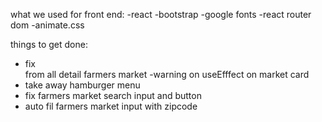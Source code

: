 what we used for front end:
-react
-bootstrap
-google fonts
-react router dom
-animate.css

things to get done:

- fix <br> from all detail farmers market
  -warning on useEfffect on market card
- take away hamburger menu
- fix farmers market search input and button
- auto fil farmers market input with zipcode
